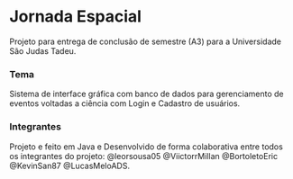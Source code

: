 # Jornada Espacial
Projeto para entrega de conclusão de semestre (A3) para a Universidade São Judas Tadeu.

### Tema
Sistema de interface gráfica com banco de dados para gerenciamento de eventos voltadas a ciência com Login e Cadastro de usuários. 

### Integrantes
Projeto e feito em Java e Desenvolvido de forma colaborativa entre todos os integrantes do projeto: @leorsousa05 @ViictorrMillan @BortoletoEric @KevinSan87 @LucasMeloADS.
